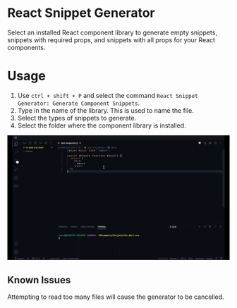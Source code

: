 # React Snippet Generator

Select an installed React component library to generate empty snippets, snippets with required props, and snippets with all props for your React components.

# Usage

1. Use `ctrl + shift + P` and select the command `React Snippet Generator: Generate Component Snippets`.
2. Type in the name of the library. This is used to name the file.
3. Select the types of snippets to generate.
4. Select the folder where the component library is installed.

![Alt Text](./screenCapture.gif)

## Known Issues

Attempting to read too many files will cause the generator to be cancelled.
